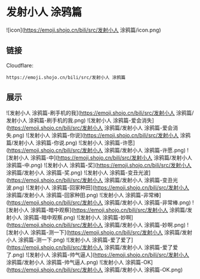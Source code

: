 # 发射小人 涂鸦篇
![icon](https://emoji.shojo.cn/bili/src/发射小人 涂鸦篇/icon.png)
## 链接
Cloudflare:
```
https://emoji.shojo.cn/bili/src/发射小人 涂鸦篇
```
## 展示
![发射小人 涂鸦篇-刷手机的我](https://emoji.shojo.cn/bili/src/发射小人 涂鸦篇/发射小人 涂鸦篇-刷手机的我.png)
![发射小人 涂鸦篇-爱会消失](https://emoji.shojo.cn/bili/src/发射小人 涂鸦篇/发射小人 涂鸦篇-爱会消失.png)
![发射小人 涂鸦篇-你说](https://emoji.shojo.cn/bili/src/发射小人 涂鸦篇/发射小人 涂鸦篇-你说.png)
![发射小人 涂鸦篇-许愿](https://emoji.shojo.cn/bili/src/发射小人 涂鸦篇/发射小人 涂鸦篇-许愿.png)
![发射小人 涂鸦篇-中](https://emoji.shojo.cn/bili/src/发射小人 涂鸦篇/发射小人 涂鸦篇-中.png)
![发射小人 涂鸦篇-奖](https://emoji.shojo.cn/bili/src/发射小人 涂鸦篇/发射小人 涂鸦篇-奖.png)
![发射小人 涂鸦篇-变丑光波](https://emoji.shojo.cn/bili/src/发射小人 涂鸦篇/发射小人 涂鸦篇-变丑光波.png)
![发射小人 涂鸦篇-回家种田](https://emoji.shojo.cn/bili/src/发射小人 涂鸦篇/发射小人 涂鸦篇-回家种田.png)
![发射小人 涂鸦篇-非常棒](https://emoji.shojo.cn/bili/src/发射小人 涂鸦篇/发射小人 涂鸦篇-非常棒.png)
![发射小人 涂鸦篇-暗中观察](https://emoji.shojo.cn/bili/src/发射小人 涂鸦篇/发射小人 涂鸦篇-暗中观察.png)
![发射小人 涂鸦篇-妙啊](https://emoji.shojo.cn/bili/src/发射小人 涂鸦篇/发射小人 涂鸦篇-妙啊.png)
![发射小人 涂鸦篇-测一下](https://emoji.shojo.cn/bili/src/发射小人 涂鸦篇/发射小人 涂鸦篇-测一下.png)
![发射小人 涂鸦篇-爱了爱了](https://emoji.shojo.cn/bili/src/发射小人 涂鸦篇/发射小人 涂鸦篇-爱了爱了.png)
![发射小人 涂鸦篇-帅气逼人](https://emoji.shojo.cn/bili/src/发射小人 涂鸦篇/发射小人 涂鸦篇-帅气逼人.png)
![发射小人 涂鸦篇-OK](https://emoji.shojo.cn/bili/src/发射小人 涂鸦篇/发射小人 涂鸦篇-OK.png)
